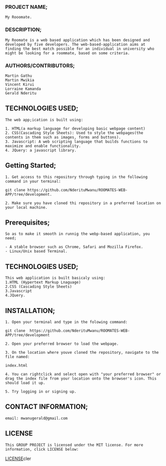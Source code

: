 ### PROJECT NAME;
    My Rooomate.
### DESCRIPTION;
    My Roomate is a web based application which has been designed and developed by five developers. The web-based-application aims at finding the best match possible for an individual in university who might be looking for a roommate, based on some criteria.
### AUTHORS/CONTRIBUTORS;
    Martin Gathu
    Martin Mwikia
    Vincent Kirui
    Lorraine Kamanda
    Gerald Nderitu

## TECHNOLOGIES USED;
    The web app;ication is built using:

    1. HTML(a markup language for developing basic webpage content)
    2. CSS(Cascading Style Sheets): Used to style the webpages(the  contents in them such as images, forms and buttons).
    3. Javascript: A web scripting language that builds functions to maximize and enable functionality.
    4. JQuery: a javascript library.
## Getting Started;
    1. Get access to this repository through typing in the following command in your terminal:

    git clone https://github.com/NderituMwanu/ROOMATES-WEB-APP/tree/development.

    2. Make sure you have cloned thi repository in a preferred location on your local machine.
## Prerequisites;
    So as to make it smooth in runnig the webp-based application, you need;

    - A stable browser such as Chrome, Safari and Mozilla Firefox.
    - Linux/Unix based Terminal.

## TECHNOLOGIES USED;
    This web application is built basicaly using:
    1.HTML (Hypertext Markup Lnaguage)
    2.CSS (Cascading Style Sheets)
    3.Javascript
    4.JQuery.


## INSTALLATION;

    1. Open your terminal and type in the folowing command:

    git clone  https://github.com/NderituMwanu/ROOMATES-WEB-APP/tree/development

    2. Open your preferred browser to load the webpage.

    3. On the location where youve cloned the repository, navigate to the file named:

    index.html

    4. You can rightclick and select open with "your preferred browser" or drag the index file from your location onto the browser's icon. This should load it up.

    5. Try logging in or signing up.

## CONTACT INFORMATION;

    email: mwanugerald@gmail.com

## LICENSE

    This GROUP PROJECT is licensed under the MIT license. For more information, click LICENSE below:

[LICENSE](../LICENSE)cler